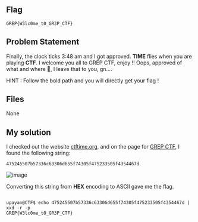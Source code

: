 ## Flag
```
GREP{W3lc0me_t0_GR3P_CTF}
```

## Problem Statement

Finally, the clock ticks 3:48 am and I got approved. **TIME** flies when you are playing **CTF**. I welcome you all to GREP CTF, enjoy !! Oops, approved of what and where 🤔, I leave that to you, gn....

HINT : Follow the bold path and you will directly get your flag !

## Files

None

## My solution

I checked out the website [ctftime.org](https://ctftime.org/), and on the page for [GREP CTF](https://ctftime.org/ctf/918), I found the following string: 

`475245507b57336c63306d655f74305f475233505f4354467d`

![image](https://user-images.githubusercontent.com/96875426/229511166-190755fc-ec8f-4a53-bf99-67e2352cc188.png)

Converting this string from **HEX** encoding to ASCII gave me the flag.

```console

upayan@CTF$ echo 475245507b57336c63306d655f74305f475233505f4354467d | xxd -r -p
GREP{W3lc0me_t0_GR3P_CTF}

```
